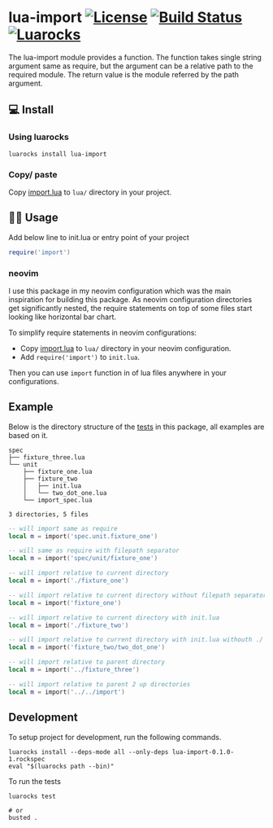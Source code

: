 # lua-import [![License](http://img.shields.io/badge/Licence-MIT-brightgreen.svg)](LICENSE) [![Build Status](https://github.com/yogeshlonkar/lua-import/actions/workflows/on-push.yml/badge.svg)](https://github.com/yogeshlonkar/lua-import/actions) [![Luarocks](https://badgen.net/static/Luarocks/0.1.0-1/blue)](https://luarocks.org/modules/yogeshlonkar/lua-import)
The lua-import module provides a function.
The function takes single string argument same as require, but the argument can be a relative path to the required module.
The return value is the module referred by the path argument.

## 💻 Install
    
### Using luarocks

``` shell
luarocks install lua-import
```

### Copy/ paste

Copy [import.lua](import.lua) to `lua/` directory in your project.

## 🧑‍💻  Usage 

Add below line to init.lua or entry point of your project

```lua
require('import')
```

### neovim

I use this package in my neovim configuration which was the main inspiration for building this package.
As neovim configuration directories get significantly nested, the require statements on top of some files start looking like horizontal bar chart.

To simplify require statements in neovim configurations:

- Copy [import.lua](import.lua) to `lua/` directory in your neovim configuration.
- Add `require('import')` to `init.lua`.

Then you can use `import` function in of lua files anywhere in your configurations.

## Example

Below is the directory structure of the [tests](spec) in this package, all examples are based on it.

```text
spec
├── fixture_three.lua
└── unit
    ├── fixture_one.lua
    ├── fixture_two
    │   ├── init.lua
    │   └── two_dot_one.lua
    └── import_spec.lua

3 directories, 5 files
```

```lua
-- will import same as require
local m = import('spec.unit.fixture_one')

-- will same as require with filepath separator
local m = import('spec/unit/fixture_one')

-- will import relative to current directory
local m = import('./fixture_one')

-- will import relative to current directory without filepath separator
local m = import('fixture_one')

-- will import relative to current directory with init.lua
local m = import('./fixture_two')

-- will import relative to current directory with init.lua withouth ./
local m = import('fixture_two/two_dot_one')

-- will import relative to parent directory
local m = import('../fixture_three')

-- will import relative to parent 2 up directories
local m = import('../../import')
```

## Development

To setup project for development, run the following commands.

```shell
luarocks install --deps-mode all --only-deps lua-import-0.1.0-1.rockspec
eval "$(luarocks path --bin)"
```

To run the tests

```shell
luarocks test

# or
busted .
```
